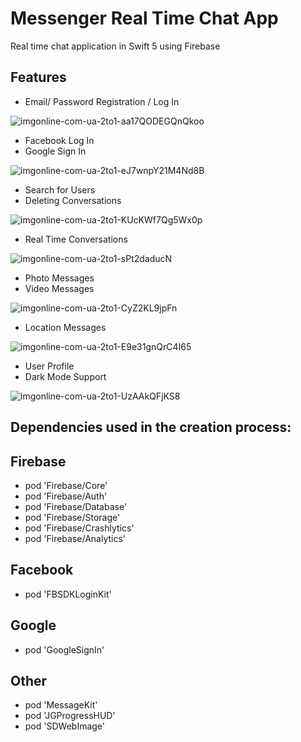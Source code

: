 # Messenger Real Time Chat App

Real time chat application in Swift 5 using Firebase

## Features

- Email/ Password Registration / Log In

![imgonline-com-ua-2to1-aa17QODEGQnQkoo](https://user-images.githubusercontent.com/100859587/163656421-037ab363-a195-4bae-8550-f2c6ea3fd99e.jpg)

- Facebook Log In
- Google Sign In

![imgonline-com-ua-2to1-eJ7wnpY21M4Nd8B](https://user-images.githubusercontent.com/100859587/163656407-606e77a4-2bb4-4ff6-97b2-d880601ad285.jpg)

- Search for Users
- Deleting Conversations

![imgonline-com-ua-2to1-KUcKWf7Qg5Wx0p](https://user-images.githubusercontent.com/100859587/163656487-8bc7344c-79e8-4adb-9ed2-ed3017d5e005.jpg)

- Real Time Conversations

![imgonline-com-ua-2to1-sPt2daducN](https://user-images.githubusercontent.com/100859587/163656507-647bf853-34c9-4903-813e-dddb4fa1474c.jpg)

- Photo Messages
- Video Messages

![imgonline-com-ua-2to1-CyZ2KL9jpFn](https://user-images.githubusercontent.com/100859587/163656527-8c72e2df-640d-4932-9d9a-a4c2bc4a0be2.jpg)

- Location Messages

![imgonline-com-ua-2to1-E9e31gnQrC4I65](https://user-images.githubusercontent.com/100859587/163656535-0f7793b6-ebd4-4417-b394-d7dfdd18409b.jpg)

- User Profile
- Dark Mode Support

![imgonline-com-ua-2to1-UzAAkQFjKS8](https://user-images.githubusercontent.com/100859587/163656349-016c1ad6-a6e1-4ab4-947e-08187736b307.jpg)

## Dependencies used in the creation process:

  ## Firebase
  - pod 'Firebase/Core'
  - pod 'Firebase/Auth'
  - pod 'Firebase/Database'
  - pod 'Firebase/Storage'
  - pod 'Firebase/Crashlytics'
  - pod 'Firebase/Analytics'

  ## Facebook
  - pod 'FBSDKLoginKit'

  ## Google
  - pod 'GoogleSignIn'
  
  ## Other
  - pod 'MessageKit'
  - pod 'JGProgressHUD'
  - pod 'SDWebImage'

